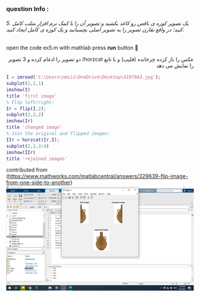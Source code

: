 
### question Info :

###### 5. یک تصویر کوزه ی ناقص رو کاغذ بکشید و تصویر آن را با کمک نرم افزار متلب کامل کنید؛ در واقع تقارن تصویر را به تصویر اصلی بچسبانید و یک کوزه ی کامل ایجاد کنید.

open the code ex5.m with mathlab press **run** button :rocket:

<div dir = "rtl">
عکس را باز کرده چرخانده (فلیپ) و با تابع
horzcat/
دو تصویر را ادغام کرده و 3 تصویر را نمایش می دهد
</div>

```matlab
I = imread('C:\Users\nmzis\OneDrive\Desktop\4197843.jpg'); 
subplot(2,2,1) 
imshow(I)
title 'first image' 
% Flip left/right: 
Ir = flip(I,2); 
subplot(2,2,2) 
imshow(Ir)
title 'changed image'
% Join the original and flipped images: 
IIr = horzcat(Ir,I); 
subplot(2,2,3:4) 
imshow(IIr)
title 'rejoined images'

``` 

contributed from (https://www.mathworks.com/matlabcentral/answers/329639-flip-image-from-one-side-to-another)
![img](https://github.com/semnan-university-ai/image-processing-class/blob/main/excersiecs/mohammadhoseinazad/5/ex5.png)
